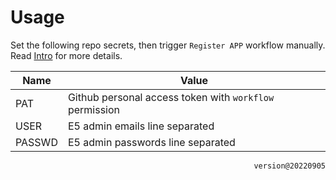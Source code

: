 # Usage

Set the following repo secrets, then trigger `Register APP` workflow manually. Read [Intro](https://logi.im/script/permanently-keeping-an-office-e5-account.html) for more details.

| Name   | Value                                                   |
| ------ | ------------------------------------------------------- |
| PAT    | Github personal access token with `workflow` permission |
| USER   | E5 admin emails line separated                          |
| PASSWD | E5 admin passwords line separated                       |

<p align="right"><code>version@20220905</code></p>
